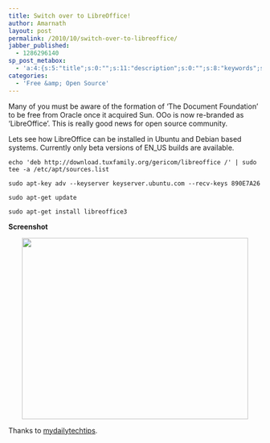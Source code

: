```yaml
---
title: Switch over to LibreOffice!
author: Amarnath
layout: post
permalink: /2010/10/switch-over-to-libreoffice/
jabber_published:
  - 1286296140
sp_post_metabox:
  - 'a:4:{s:5:"title";s:0:"";s:11:"description";s:0:"";s:8:"keywords";s:0:"";s:7:"noindex";s:0:"";}'
categories:
  - 'Free &amp; Open Source'
---
```

<p id="top" />
Many of you must be aware of the formation of &#8216;The Document Foundation&#8217; to be free from Oracle once it acquired Sun. OOo is now re-branded as &#8216;LibreOffice&#8217;. This is really good news for open source community.</p> 

Lets see how LibreOffice can be installed in Ubuntu and Debian based systems. Currently only beta versions of EN_US builds are available.
</p>

<!--more-->

`echo 'deb http://download.tuxfamily.org/gericom/libreoffice /' | sudo tee -a /etc/apt/sources.list`

`sudo apt-key adv --keyserver keyserver.ubuntu.com --recv-keys 890E7A26`

`sudo apt-get update`

`sudo apt-get install libreoffice3`

<!--more-->

**Screenshot**

<p style="text-align:center;">
  <img class="aligncenter" title="Screenshot LibreOffice" src="http://vaamarnath.co.in/wp-blog/wp-content/uploads/2011/02/lo_startcenter1.png?w=300" alt="" width="450" height="360" />
</p>

<p style="text-align:left;">
  Thanks to <a href="http://www.mydailytechtips.com/2010/10/how-to-install-libreoffice-in-ubuntu.html" target="_blank">mydailytechtips</a>.
</p>